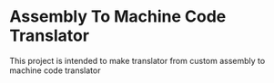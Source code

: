 # Assembly To Machine Code Translator

This project is intended to make translator from custom assembly to machine code translator
